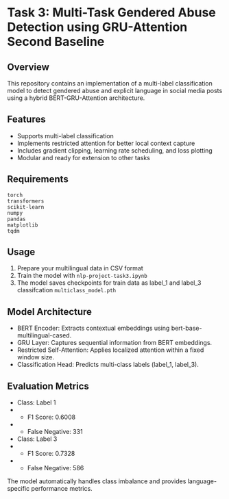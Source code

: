 # Task 3: Multi-Task Gendered Abuse Detection using GRU-Attention Second Baseline
 
## Overview
This repository contains an implementation of a multi-label classification model to detect gendered abuse and explicit language in social media posts using a hybrid BERT-GRU-Attention architecture.   

## Features
- Supports multi-label classification
- Implements restricted attention for better local context capture
- Includes gradient clipping, learning rate scheduling, and loss plotting
- Modular and ready for extension to other tasks

## Requirements
```
torch
transformers
scikit-learn
numpy
pandas
matplotlib
tqdm
```
## Usage
1. Prepare your multilingual data in CSV format
2. Train the model with `nlp-project-task3.ipynb`
3. The model saves checkpoints for train data as label_1 and label_3 classifcation `multiclass_model.pth`

## Model Architecture
- BERT Encoder: Extracts contextual embeddings using bert-base-multilingual-cased.
- GRU Layer: Captures sequential information from BERT embeddings.
- Restricted Self-Attention: Applies localized attention within a fixed window size.
- Classification Head: Predicts multi-class labels (label_1, label_3).

## Evaluation Metrics
- Class: Label 1
- - F1 Score: 0.6008
- - False Negative: 331
- Class: Label 3
- - F1 Score: 0.7328
- - False Negative: 586

The model automatically handles class imbalance and provides language-specific performance metrics.
